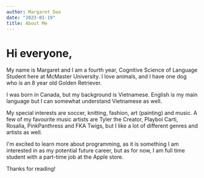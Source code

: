 ```yaml
---
author: Margaret Dao
date: "2023-01-19"
title: About Me
---
```


# Hi everyone, 

My name is Margaret and I am a fourth year, Cognitive Science of Language Student here at McMaster University. I love animals, and I have one dog who is an 8 year old Golden Retriever. 

I was born in Canada, but my background is Vietnamese. English is my main language but I can somewhat understand Vietnamese as well. 

My special interests are soccer, knitting, fashion, art (painting) and music. A few of my favourite music artists are Tyler the Creator, Playboi Carti, Rosalia, PinkPanthress and FKA Twigs, but I like a lot of different genres and artists as well. 

I'm excited to learn more about programming, as it is something I am interested in as my potential future career, but as for now, I am full time student with a part-time job at the Apple store. 

Thanks for reading!


